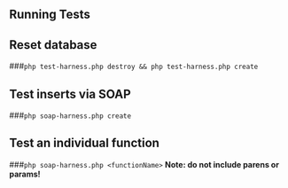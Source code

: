 Running Tests
-------------

## Reset database
###``php test-harness.php destroy && php test-harness.php create``

## Test inserts via SOAP
###``php soap-harness.php create``

## Test an individual function
###``php soap-harness.php <functionName>``
**Note: do not include parens or params!**
